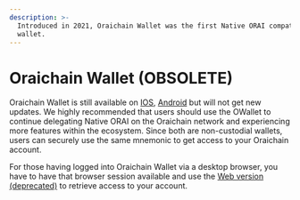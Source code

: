 ```yaml
---
description: >-
  Introduced in 2021, Oraichain Wallet was the first Native ORAI compatible
  wallet.
---
```


# Oraichain Wallet (OBSOLETE)

Oraichain Wallet is still available on [IOS](https://apps.apple.com/app/oraichain-wallet/id1578250609), [Android](https://play.google.com/store/apps/details?id=io.orai.wallet\&hl=en\&gl=US) but will not get new updates. We highly recommended that users should use the OWallet to continue delegating Native ORAI on the Oraichain network and experiencing more features within the ecosystem. Since both are non-custodial wallets, users can securely use the same mnemonic to get access to your Oraichain account.&#x20;

For those having logged into Oraichain Wallet via a desktop browser, you have to have that browser session available and use the [Web version (deprecated)](https://api.wallet.orai.io) to retrieve access to your account.
